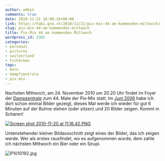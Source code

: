 ```yaml
---
author: admin
comments: true
date: 2010-11-21 16:00:24+00:00
link: https://habi.gna.ch/2010/11/21/pix-mix-44-am-kommenden-mittwoch/
slug: pix-mix-44-am-kommenden-mittwoch
title: Pix-Mix 44 am kommenden Mittwoch
wordpress_id: 2302
categories:
- personal
- pictures
- switzerland
- tschörman
tags:
- bern
- dampfzentrale
- pix-mix
---
```


Nachsten Mittwoch, am 24. November 2010 um 20.20 Uhr findet im Foyer der [Dampzentrale](http://dampfzentrale.ch/) zum 44. Male der Pix-Mix statt. Im [Juni 2006](https://habi.gna.ch/2006/06/22/pictures-from-pixmix/) habe ich dort schon einmal Bilder gezeigt, dieses Mal werde ich wieder für gut 6 Minuten auf der Buhne stehen (oder sitzen) und 20 Bilder zeigen. Kommt in Scharen!




[![Screen shot 2010-11-20 at 11.16.42.PNG](https://habi.gna.ch/wp-content/uploads/2010/11/Screen-shot-2010-11-20-at-11.16.42-tm.jpg)](https://habi.gna.ch/wp-content/uploads/2010/11/Screen-shot-2010-11-20-at-11.16.42.png)




Untenstehender kleiner Bildausschnitt zeigt eines der Bilder, das ich zeigen werde. Wer als erstes rausfindet, wo es aufgenommen wurde, dem zahle ich nächsten Mittwoch ein Bier oder ein Sirupi.




![P1010192.jpg](https://habi.gna.ch/wp-content/uploads/2010/11/P1010192.jpg)



